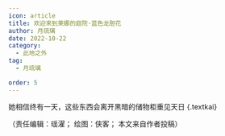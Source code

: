 ```yaml
---
icon: article
title: 欢迎来到莱娜的庭院·蓝色龙胆花
author: 月琉璃
date: 2022-10-22
category:
  - 此地之外
tag:
  - 月琉璃

order: 5
---
```


她相信终有一天，这些东西会离开黑暗的储物柜重见天日 {.textkai}

<!-- more -->

<eod />

（责任编辑：瑶濯；
绘图：侠客；
本文来自作者投稿）

<ArticleAd />
